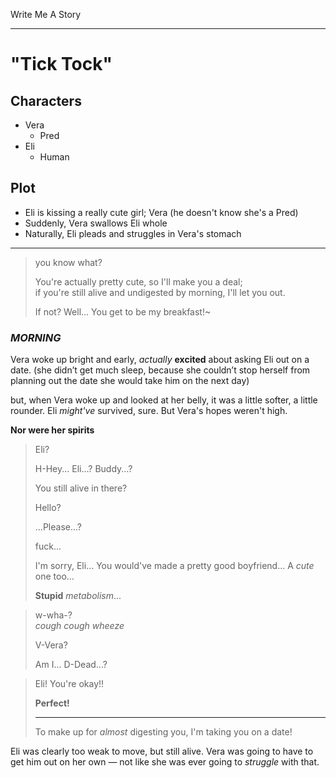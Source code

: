 Write Me A Story
****************

"Tick Tock"
===========

Characters
----------
- Vera
	- Pred
- Eli
	- Human

Plot
----
- Eli is kissing a really cute girl; Vera (he doesn't know she's a Pred)
- Suddenly, Vera swallows Eli whole
- Naturally, Eli pleads and struggles in Vera's stomach
***
> you know what?
>
> You're actually pretty cute,
> so I'll make you a deal;\
> if you're still alive and undigested by morning,
> I'll let you out.
>
> If not?
> Well...
> You get to be my breakfast!~
### _MORNING_
Vera woke up bright and early, _actually_ __excited__ about asking Eli out on a date.
(she didn’t get much sleep, because she couldn’t stop herself from planning out the date she would take him on the next day)

but, when Vera woke up and looked at her belly, it was a little softer, a little rounder.
Eli _might've_ survived, sure.
But Vera's hopes weren't high.

__Nor were her spirits__
> Eli?
>
> H-Hey... Eli...?
> Buddy...?
>
> You still alive in there?
>
> Hello?
>
> ...Please...?
>
> fuck...
>
> I'm sorry, Eli...
> You would've made a pretty good boyfriend...
> A _cute_ one too...
>
> __Stupid__ _metabolism_...

> w-wha-?\
> _cough_
> _cough_
> _wheeze_
>
> V-Vera?
>
> Am I...
> D-Dead...?

> Eli!
> You're okay!!
>
> __Perfect!__
> ***
> To make up for _almost_ digesting you,
> I'm taking you on a date!

Eli was clearly too weak to move, but still alive.
Vera was going to have to get him out on her own &mdash; not like she was ever going to _struggle_ with that.